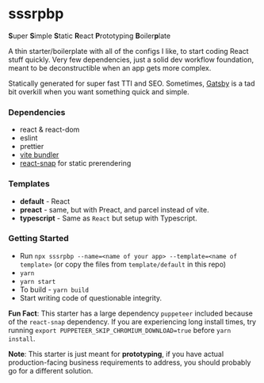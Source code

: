 # sssrpbp
**S**uper **S**imple **S**tatic **R**eact **P**rototyping **B**oiler**p**late

A thin starter/boilerplate with all of the configs I like, to start coding React stuff quickly. Very few dependencies, just a solid dev workflow foundation, meant to be deconstructible when an app gets more complex.

Statically generated for super fast TTI and SEO. Sometimes, [Gatsby](https://github.com/gatsbyjs/gatsby) is a tad bit overkill when you want something quick and simple.

### Dependencies
* react & react-dom
* eslint
* prettier
* [vite bundler](https://vitejs.dev/)
* [react-snap](https://github.com/stereobooster/react-snap) for static prerendering

### Templates
* **default** - React
* **preact** - same, but with Preact, and parcel instead of vite.
* **typescript** - Same as `React` but setup with Typescript.

### Getting Started
* Run `npx sssrpbp --name=<name of your app> --template=<name of template>` (or copy the files from `template/default` in this repo)
* `yarn`
* `yarn start`
* To build - `yarn build`
* Start writing code of questionable integrity.

**Fun Fact**: This starter has a large dependency `puppeteer` included because of the `react-snap` dependency. If you are experiencing long install times, try running `export PUPPETEER_SKIP_CHROMIUM_DOWNLOAD=true` before `yarn install`.


**Note**: This starter is just meant for __prototyping__, if you have actual production-facing business requirements to address, you should probably go for a different solution.
